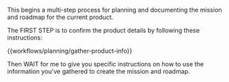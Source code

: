 This begins a multi-step process for planning and documenting the mission and roadmap for the current product.

The FIRST STEP is to confirm the product details by following these instructions:

{{workflows/planning/gather-product-info}}

Then WAIT for me to give you specific instructions on how to use the information you've gathered to create the mission and roadmap.

